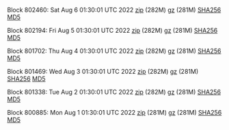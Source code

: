 Block 802460: Sat Aug  6 01:30:01 UTC 2022 [zip](https://files.01coin.io/mainnet/2022-08-06/bootstrap.dat.zip) (282M) [gz](https://files.01coin.io/mainnet/2022-08-06/bootstrap.dat.tar.gz) (281M) [SHA256](https://files.01coin.io/mainnet/2022-08-06/sha256.txt) [MD5](https://files.01coin.io/mainnet/2022-08-06/md5.txt)

Block 802194: Fri Aug  5 01:30:01 UTC 2022 [zip](https://files.01coin.io/mainnet/2022-08-05/bootstrap.dat.zip) (282M) [gz](https://files.01coin.io/mainnet/2022-08-05/bootstrap.dat.tar.gz) (281M) [SHA256](https://files.01coin.io/mainnet/2022-08-05/sha256.txt) [MD5](https://files.01coin.io/mainnet/2022-08-05/md5.txt)

Block 801702: Thu Aug  4 01:30:01 UTC 2022 [zip](https://files.01coin.io/mainnet/2022-08-04/bootstrap.dat.zip) (282M) [gz](https://files.01coin.io/mainnet/2022-08-04/bootstrap.dat.tar.gz) (281M) [SHA256](https://files.01coin.io/mainnet/2022-08-04/sha256.txt) [MD5](https://files.01coin.io/mainnet/2022-08-04/md5.txt)

Block 801469: Wed Aug  3 01:30:01 UTC 2022 [zip](https://files.01coin.io/mainnet/2022-08-03/bootstrap.dat.zip) (282M) [gz](https://files.01coin.io/mainnet/2022-08-03/bootstrap.dat.tar.gz) (281M) [SHA256](https://files.01coin.io/mainnet/2022-08-03/sha256.txt) [MD5](https://files.01coin.io/mainnet/2022-08-03/md5.txt)

Block 801338: Tue Aug  2 01:30:01 UTC 2022 [zip](https://files.01coin.io/mainnet/2022-08-02/bootstrap.dat.zip) (282M) [gz](https://files.01coin.io/mainnet/2022-08-02/bootstrap.dat.tar.gz) (281M) [SHA256](https://files.01coin.io/mainnet/2022-08-02/sha256.txt) [MD5](https://files.01coin.io/mainnet/2022-08-02/md5.txt)

Block 800885: Mon Aug  1 01:30:01 UTC 2022 [zip](https://files.01coin.io/mainnet/2022-08-01/bootstrap.dat.zip) (281M) [gz](https://files.01coin.io/mainnet/2022-08-01/bootstrap.dat.tar.gz) (281M) [SHA256](https://files.01coin.io/mainnet/2022-08-01/sha256.txt) [MD5](https://files.01coin.io/mainnet/2022-08-01/md5.txt)
